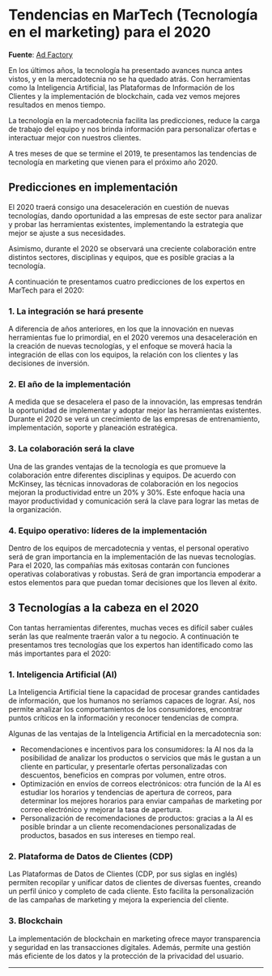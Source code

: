 # Tendencias en MarTech (Tecnología en el marketing) para el 2020

**Fuente**: [Ad Factory](https://www.adfactory.mx/articulos-de-marketing-y-publicidad/tendencias-en-martech-tecnologia-en-el-marketing-para-el-2020/)

En los últimos años, la tecnología ha presentado avances nunca antes vistos, y en la mercadotecnia no se ha quedado atrás. Con herramientas como la Inteligencia Artificial, las Plataformas de Información de los Clientes y la implementación de blockchain, cada vez vemos mejores resultados en menos tiempo.

La tecnología en la mercadotecnia facilita las predicciones, reduce la carga de trabajo del equipo y nos brinda información para personalizar ofertas e interactuar mejor con nuestros clientes.

A tres meses de que se termine el 2019, te presentamos las tendencias de tecnología en marketing que vienen para el próximo año 2020.

## Predicciones en implementación

El 2020 traerá consigo una desaceleración en cuestión de nuevas tecnologías, dando oportunidad a las empresas de este sector para analizar y probar las herramientas existentes, implementando la estrategia que mejor se ajuste a sus necesidades.

Asimismo, durante el 2020 se observará una creciente colaboración entre distintos sectores, disciplinas y equipos, que es posible gracias a la tecnología.

A continuación te presentamos cuatro predicciones de los expertos en MarTech para el 2020:

### 1. La integración se hará presente

A diferencia de años anteriores, en los que la innovación en nuevas herramientas fue lo primordial, en el 2020 veremos una desaceleración en la creación de nuevas tecnologías, y el enfoque se moverá hacia la integración de ellas con los equipos, la relación con los clientes y las decisiones de inversión.

### 2. El año de la implementación

A medida que se desacelera el paso de la innovación, las empresas tendrán la oportunidad de implementar y adoptar mejor las herramientas existentes. Durante el 2020 se verá un crecimiento de las empresas de entrenamiento, implementación, soporte y planeación estratégica.

### 3. La colaboración será la clave

Una de las grandes ventajas de la tecnología es que promueve la colaboración entre diferentes disciplinas y equipos. De acuerdo con McKinsey, las técnicas innovadoras de colaboración en los negocios mejoran la productividad entre un 20% y 30%. Este enfoque hacia una mayor productividad y comunicación será la clave para lograr las metas de la organización.

### 4. Equipo operativo: líderes de la implementación

Dentro de los equipos de mercadotecnia y ventas, el personal operativo será de gran importancia en la implementación de las nuevas tecnologías. Para el 2020, las compañías más exitosas contarán con funciones operativas colaborativas y robustas. Será de gran importancia empoderar a estos elementos para que puedan tomar decisiones que los lleven al éxito.

## 3 Tecnologías a la cabeza en el 2020

Con tantas herramientas diferentes, muchas veces es difícil saber cuáles serán las que realmente traerán valor a tu negocio. A continuación te presentamos tres tecnologías que los expertos han identificado como las más importantes para el 2020:

### 1. Inteligencia Artificial (AI)

La Inteligencia Artificial tiene la capacidad de procesar grandes cantidades de información, que los humanos no seríamos capaces de lograr. Así, nos permite analizar los comportamientos de los consumidores, encontrar puntos críticos en la información y reconocer tendencias de compra.

Algunas de las ventajas de la Inteligencia Artificial en la mercadotecnia son:

- Recomendaciones e incentivos para los consumidores: la AI nos da la posibilidad de analizar los productos o servicios que más le gustan a un cliente en particular, y presentarle ofertas personalizadas con descuentos, beneficios en compras por volumen, entre otros.
- Optimización en envíos de correos electrónicos: otra función de la AI es estudiar los horarios y tendencias de apertura de correos, para determinar los mejores horarios para enviar campañas de marketing por correo electrónico y mejorar la tasa de apertura.
- Personalización de recomendaciones de productos: gracias a la AI es posible brindar a un cliente recomendaciones personalizadas de productos, basados en sus intereses en tiempo real.

### 2. Plataforma de Datos de Clientes (CDP)

Las Plataformas de Datos de Clientes (CDP, por sus siglas en inglés) permiten recopilar y unificar datos de clientes de diversas fuentes, creando un perfil único y completo de cada cliente. Esto facilita la personalización de las campañas de marketing y mejora la experiencia del cliente.

### 3. Blockchain

La implementación de blockchain en marketing ofrece mayor transparencia y seguridad en las transacciones digitales. Además, permite una gestión más eficiente de los datos y la protección de la privacidad del usuario.

---

